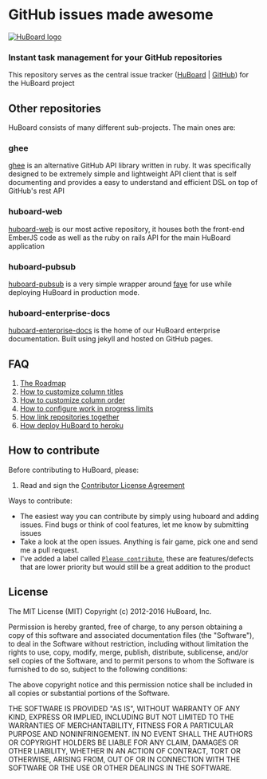 # GitHub issues made awesome



[![HuBoard logo](https://raw.github.com/huboard/huboard-web/master/app/assets/images/HuBoardSplash960.png)](https://huboard.com)

### Instant task management for your GitHub repositories

This repository serves as the central issue tracker ([HuBoard](https://huboard.com/huboard/huboard) | [GitHub](https://github.com/huboard/huboard/issues)) for the HuBoard project

## Other repositories

HuBoard consists of many different sub-projects. The main ones are:

### ghee

[ghee](https://github.com/huboard/ghee) is an alternative GitHub API library written in ruby. It was specifically designed to be extremely simple and lightweight API client that is self documenting and provides a easy to understand and efficient DSL on top of GitHub's rest API

### huboard-web

[huboard-web](https://github.com/huboard/huboard-web) is our most active repository, it houses both the front-end EmberJS code as well as the ruby on rails API for the main HuBoard application

### huboard-pubsub

[huboard-pubsub](https://github.com/huboard/huboard-pubsub) is a very simple wrapper around [faye](https://github.com/faye) for use while deploying HuBoard in production mode.

### huboard-enterprise-docs

[huboard-enterprise-docs](https://github.com/huboard/huboard-enterprise-docs) is the home of our HuBoard enterprise documentation. Built using jekyll and hosted on GitHub pages. 


## FAQ

  1. [The Roadmap](https://github.com/huboard/huboard/wiki/High-Level-Roadmap)
  1. [How to customize column titles](https://github.com/huboard/huboard/wiki#wiki-labels-explained)
  1. [How to customize column order](https://github.com/huboard/huboard/wiki#wiki-labels-explained)
  1. [How to configure work in progress limits](https://github.com/huboard/huboard/wiki#wiki-labels-explained)
  1. [How link repositories together](https://github.com/huboard/huboard/wiki#wiki-linking-repositories)
  1. [How deploy HuBoard to heroku](https://github.com/huboard/huboard/wiki/Deploying)


## How to contribute

Before contributing to HuBoard, please:

  1. Read and sign the [Contributor License Agreement](https://docs.google.com/forms/d/1hapbhON_AdtwVPgRFQqf5d600ayptoYcVfgcSQO0FQg/viewform)

Ways to contribute:

  * The easiest way you can contribute by simply using huboard and adding issues. Find bugs or think of cool features, let me know by submitting issues
  * Take a look at the open issues. Anything is fair game, pick one and send me a pull request.
  * I've added a label called [`Please contribute`](https://github.com/huboard/huboard/labels/Please%20contribute), these are features/defects that are lower priority but would still be a great addition to the product

## License

The MIT License (MIT)
Copyright (c) 2012-2016 HuBoard, Inc.

Permission is hereby granted, free of charge, to any person obtaining a copy of this software and associated documentation files (the "Software"), to deal in the Software without restriction, including without limitation the rights to use, copy, modify, merge, publish, distribute, sublicense, and/or sell copies of the Software, and to permit persons to whom the Software is furnished to do so, subject to the following conditions:

The above copyright notice and this permission notice shall be included in all copies or substantial portions of the Software.

THE SOFTWARE IS PROVIDED "AS IS", WITHOUT WARRANTY OF ANY KIND, EXPRESS OR IMPLIED, INCLUDING BUT NOT LIMITED TO THE WARRANTIES OF MERCHANTABILITY, FITNESS FOR A PARTICULAR PURPOSE AND NONINFRINGEMENT. IN NO EVENT SHALL THE AUTHORS OR COPYRIGHT HOLDERS BE LIABLE FOR ANY CLAIM, DAMAGES OR OTHER LIABILITY, WHETHER IN AN ACTION OF CONTRACT, TORT OR OTHERWISE, ARISING FROM, OUT OF OR IN CONNECTION WITH THE SOFTWARE OR THE USE OR OTHER DEALINGS IN THE SOFTWARE.
